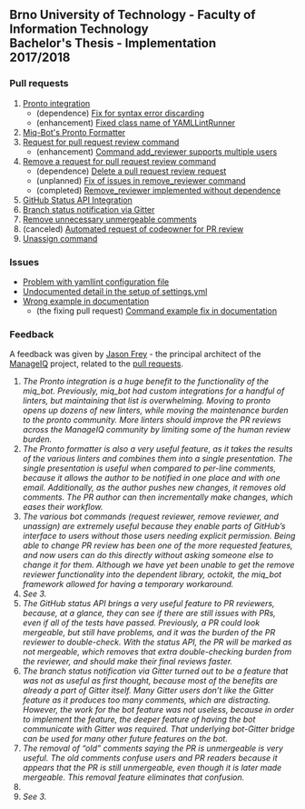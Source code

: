 ## Brno University of Technology - Faculty of Information Technology<br>Bachelor's Thesis - Implementation<br>2017/2018

### Pull requests

1. [Pronto integration](https://github.com/ManageIQ/miq_bot/pull/406)
    * (dependence) [Fix for syntax error discarding](https://github.com/prontolabs/pronto-rubocop/pull/35)
    * (enhancement) [Fixed class name of YAMLLintRunner](https://github.com/pauliusm/pronto-yamllint/pull/2)
2. [Miq-Bot's Pronto Formatter](https://github.com/ManageIQ/miq_bot/pull/424)
3. [Request for pull request review command](https://github.com/ManageIQ/miq_bot/pull/408)
    * (enhancement) [Command add_reviewer supports multiple users](https://github.com/ManageIQ/miq_bot/pull/419)
4. [Remove a request for pull request review command](https://github.com/ManageIQ/miq_bot/pull/411)
    * (dependence) [Delete a pull request review request](https://github.com/octokit/octokit.rb/pull/990)
    * (unplanned) [Fix of issues in remove_reviewer command](https://github.com/ManageIQ/miq_bot/pull/416)
    * (completed) [Remove_reviewer implemented without dependence](https://github.com/ManageIQ/miq_bot/pull/420)
5. [GitHub Status API Integration](https://github.com/ManageIQ/miq_bot/pull/412)
6. [Branch status notification via Gitter](https://github.com/ManageIQ/miq_bot/pull/413)
7. [Remove unnecessary unmergeable comments](https://github.com/ManageIQ/miq_bot/pull/415)
8. (canceled) [Automated request of codeowner for PR review](https://github.com/ManageIQ/miq_bot/pull/417)
9. [Unassign command](https://github.com/ManageIQ/miq_bot/pull/422)

### Issues

* [Problem with yamllint configuration file](https://github.com/ManageIQ/miq_bot/issues/421)
* [Undocumented detail in the setup of settings.yml](https://github.com/ManageIQ/miq_bot/issues/407)
* [Wrong example in documentation](https://github.com/octokit/octokit.rb/issues/988)
    * (the fixing pull request) [Command example fix in documentation](https://github.com/octokit/octokit.rb/pull/989)

### Feedback

A feedback was given by [Jason Frey](https://github.com/Fryguy) - the principal architect of the [ManageIQ](https://github.com/ManageIQ) project, related to the [pull requests](#pull-requests).

1. *The Pronto integration is a huge benefit to the functionality of the miq_bot. Previously, miq_bot had custom integrations for a handful of linters, but maintaining that list is overwhelming. Moving to pronto opens up dozens of new linters, while moving the maintenance burden to the pronto community. More linters should improve the PR reviews across the ManageIQ community by limiting some of the human review burden.*
2. *The Pronto formatter is also a very useful feature, as it takes the results of the various linters and combines them into a single presentation. The single presentation is useful when compared to per-line comments, because it allows the author to be notified in one place and with one email. Additionally, as the author pushes new changes, it removes old comments. The PR author can then incrementally make changes, which eases their workflow.*
3. *The various bot commands (request reviewer, remove reviewer, and unassign) are extremely useful because they enable parts of GitHub’s interface to users without those users needing explicit permission. Being able to change PR review has been one of the more requested features, and now users can do this directly without asking someone else to change it for them. Although we have yet been unable to get the remove reviewer functionality into the dependent library, octokit, the miq_bot framework allowed for having a temporary workaround.*
4. *See 3.*
5. *The GitHub status API brings a very useful feature to PR reviewers, because, at a glance, they can see if there are still issues with PRs, even if all of the tests have passed. Previously, a PR could look mergeable, but still have problems, and it was the burden of the PR reviewer to double-check. With the status API, the PR will be marked as not mergeable, which removes that extra double-checking burden from the reviewer, and should make their final reviews faster.*
6. *The branch status notification via Gitter turned out to be a feature that was not as useful as first thought, because most of the benefits are already a part of Gitter itself. Many Gitter users don’t like the Gitter feature as it produces too many comments, which are distracting. However, the work for the bot feature was not useless, because in order to implement the feature, the deeper feature of having the bot communicate with Gitter was required. That underlying bot-Gitter bridge can be used for many other future features on the bot.*
7. *The removal of “old” comments saying the PR is unmergeable is very useful. The old comments confuse users and PR readers because it appears that the PR is still unmergeable, even though it is later made mergeable. This removal feature eliminates that confusion.*
8. 
9. *See 3.*
